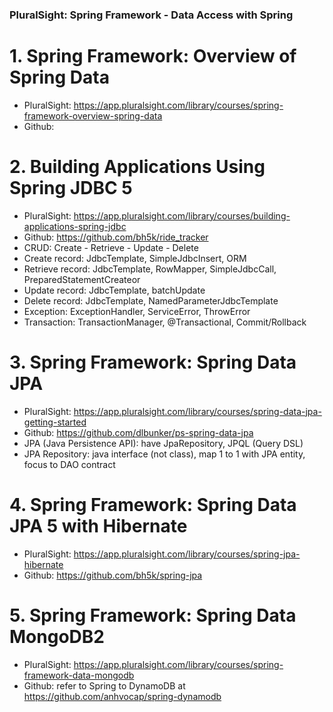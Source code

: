 ### PluralSight: Spring Framework - Data Access with Spring

# 1. Spring Framework: Overview of Spring Data
- PluralSight: https://app.pluralsight.com/library/courses/spring-framework-overview-spring-data
- Github: 

# 2. Building Applications Using Spring JDBC 5
- PluralSight: https://app.pluralsight.com/library/courses/building-applications-spring-jdbc
- Github: https://github.com/bh5k/ride_tracker
- CRUD: Create - Retrieve - Update - Delete
- Create record: JdbcTemplate, SimpleJdbcInsert, ORM
- Retrieve record: JdbcTemplate, RowMapper, SimpleJdbcCall, PreparedStatementCreateor
- Update record: JdbcTemplate, batchUpdate
- Delete record: JdbcTemplate, NamedParameterJdbcTemplate
- Exception: ExceptionHandler, ServiceError, ThrowError
- Transaction: TransactionManager, @Transactional, Commit/Rollback

# 3. Spring Framework: Spring Data JPA
- PluralSight: https://app.pluralsight.com/library/courses/spring-data-jpa-getting-started
- Github: https://github.com/dlbunker/ps-spring-data-jpa
- JPA (Java Persistence API): have JpaRepository, JPQL (Query DSL)
- JPA Repository: java interface (not class), map 1 to 1 with JPA entity, focus to DAO contract

# 4. Spring Framework: Spring Data JPA 5 with Hibernate
- PluralSight: https://app.pluralsight.com/library/courses/spring-jpa-hibernate
- Github: https://github.com/bh5k/spring-jpa

# 5. Spring Framework: Spring Data MongoDB2
- PluralSight: https://app.pluralsight.com/library/courses/spring-framework-data-mongodb
- Github: refer to Spring to DynamoDB at https://github.com/anhvocap/spring-dynamodb
